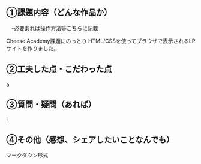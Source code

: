 ## ①課題内容（どんな作品か）
　-必要あれば操作方法等こちらに記載

Cheese Academy課題にのっとり
HTML/CSSを使ってブラウザで表示されるLPサイトを作りました。


## ②工夫した点・こだわった点

a

## ③質問・疑問（あれば）

i

## ④その他（感想、シェアしたいことなんでも）

マークダウン形式
